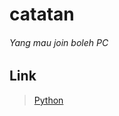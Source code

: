 # catatan
###### Yang mau join boleh PC
## Link
> [Python](https://github.com/sebastianbelmero/catatan/tree/main/python)